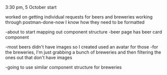 3:30 pm, 5 October start

worked on getting individual requests for beers and breweries working through postman-done-now I know how they need to be formatted

-about to start mapping out component structure
  -beer page has beer card component

-most beers didn't have images so I created used an avatar for those
  -for the breweries, I'm just grabbing a bunch of breweries and then filtering the ones out that don't have images

-going to use similar component structure for breweries